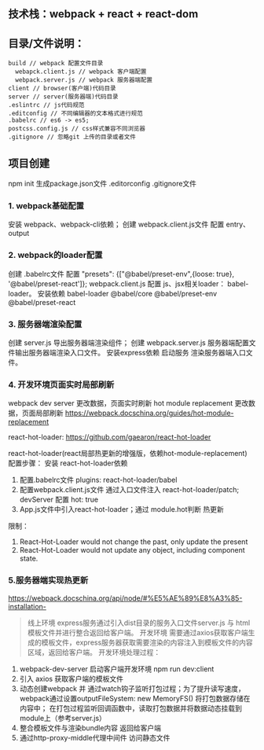 
## 技术栈：webpack + react + react-dom

## 目录/文件说明：
    build // webpack 配置文件目录
      webapck.client.js // webpack 客户端配置
      webpack.server.js // webpack 服务器端配置
    client // browser(客户端)代码目录
    server // server(服务器端)代码目录
    .eslintrc // js代码规范
    .editconfig // 不同编辑器的文本格式进行规范
    .babelrc // es6 -> es5;
    postcss.config.js // css样式兼容不同浏览器
    .gitignore // 忽略git 上传的目录或者文件


## 项目创建
  npm init 生成package.json文件
  .editorconfig
  .gitignore文件

### 1. webpack基础配置
安装 webpack、webpack-cli依赖；
创建 webpack.client.js文件 配置 entry、output

### 2. webpack的loader配置
创建 .babelrc文件 配置 "presets": {["@babel/preset-env",{loose: true}, '@babel/preset-react']};
webpack.client.js 配置 js、jsx相关loader： babel-loader。
安装依赖 babel-loader
@babel/core
@babel/preset-env
@babel/preset-react

### 3. 服务器端渲染配置
创建 server.js 导出服务器端渲染组件；
创建 webpack.server.js 服务器端配置文件输出服务器端渲染入口文件。
安装express依赖 启动服务 渲染服务器端入口文件。

### 4. 开发环境页面实时局部刷新
 webpack dev server 更改数据，页面实时刷新
 hot module replacement 更改数据，页面局部刷新
 https://webpack.docschina.org/guides/hot-module-replacement

 react-hot-loader: https://github.com/gaearon/react-hot-loader

react-hot-loader(react局部热更新的增强版，依赖hot-module-replacement)
配置步骤：
安装 react-hot-loader依赖
1. 配置.babelrc文件 plugins: react-hot-loader/babel
2. 配置webpack.client.js文件 通过入口文件注入 react-hot-loader/patch; devServer 配置 hot: true
3. App.js文件中引入react-hot-loader；通过 module.hot判断 热更新

限制：
1. React-Hot-Loader would not change the past, only update the present
2. React-Hot-Loader would not update any object, including component state.

### 5.服务器端实现热更新
https://webpack.docschina.org/api/node/#%E5%AE%89%E8%A3%85-installation-
> 线上环境 express服务通过引入dist目录的服务入口文件server.js 与 html模板文件并进行整合返回给客户端。
> 开发环境 需要通过axios获取客户端生成的模板文件，express服务器获取需要渲染的内容注入到模板文件的内容区域，返回给客户端。
开发环境处理过程：
  1. webpack-dev-server 启动客户端开发环境 npm run dev:client
  2. 引入 axios 获取客户端的模板文件
  3. 动态创建webpack 并 通过watch钩子监听打包过程；为了提升读写速度，webpack通过设置outputFileSystem: new MemoryFS() 将打包数据存储在内容中；
  在打包过程监听回调函数中，读取打包数据并将数据动态挂载到module上（参考server.js）
  4. 整合模板文件与渲染bundle内容 返回给客户端
  5. 通过http-proxy-middle代理中间件 访问静态文件




